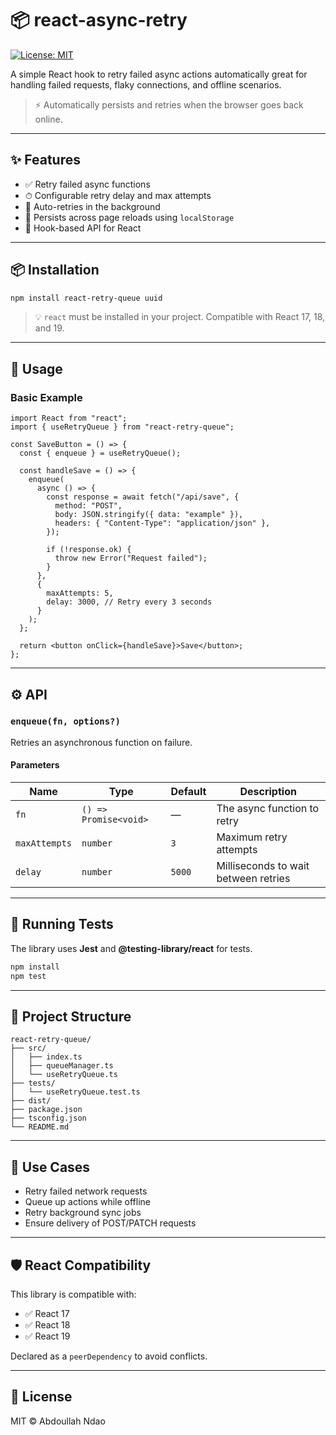 # 📦 react-async-retry

[![License: MIT](https://img.shields.io/badge/License-MIT-yellow.svg)](https://opensource.org/licenses/MIT)

A simple React hook to retry failed async actions automatically great for handling failed requests, flaky connections, and offline scenarios.

> ⚡ Automatically persists and retries when the browser goes back online.

---

## ✨ Features

- ✅ Retry failed async functions
- ⏱ Configurable retry delay and max attempts
- 🔁 Auto-retries in the background
- 🧠 Persists across page reloads using `localStorage`
- 🧹 Hook-based API for React

---

## 📦 Installation

```bash
npm install react-retry-queue uuid
```

> 💡 `react` must be installed in your project. Compatible with React 17, 18, and 19.

---

## 🚀 Usage

### Basic Example

```tsx
import React from "react";
import { useRetryQueue } from "react-retry-queue";

const SaveButton = () => {
  const { enqueue } = useRetryQueue();

  const handleSave = () => {
    enqueue(
      async () => {
        const response = await fetch("/api/save", {
          method: "POST",
          body: JSON.stringify({ data: "example" }),
          headers: { "Content-Type": "application/json" },
        });

        if (!response.ok) {
          throw new Error("Request failed");
        }
      },
      {
        maxAttempts: 5,
        delay: 3000, // Retry every 3 seconds
      }
    );
  };

  return <button onClick={handleSave}>Save</button>;
};
```

---

## ⚙️ API

### `enqueue(fn, options?)`

Retries an asynchronous function on failure.

#### Parameters

| Name          | Type                  | Default | Description                          |
| ------------- | --------------------- | ------- | ------------------------------------ |
| `fn`          | `() => Promise<void>` | —       | The async function to retry          |
| `maxAttempts` | `number`              | `3`     | Maximum retry attempts               |
| `delay`       | `number`              | `5000`  | Milliseconds to wait between retries |

---

## 🥪 Running Tests

The library uses **Jest** and **@testing-library/react** for tests.

```bash
npm install
npm test
```

---

## 📁 Project Structure

```
react-retry-queue/
├── src/
│   ├── index.ts
│   ├── queueManager.ts
│   └── useRetryQueue.ts
├── tests/
│   └── useRetryQueue.test.ts
├── dist/
├── package.json
├── tsconfig.json
└── README.md
```

---

## 🧹 Use Cases

- Retry failed network requests
- Queue up actions while offline
- Retry background sync jobs
- Ensure delivery of POST/PATCH requests

---

## 🛡 React Compatibility

This library is compatible with:

- ✅ React 17
- ✅ React 18
- ✅ React 19

Declared as a `peerDependency` to avoid conflicts.

---

## 📄 License

MIT © Abdoullah Ndao

